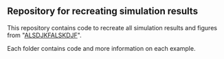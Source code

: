 ## Repository for recreating simulation results

This repository contains code to recreate all simulation results and figures from "[ALSDJKFALSKDJF](url.com)".  

Each folder contains code and more information on each example. 